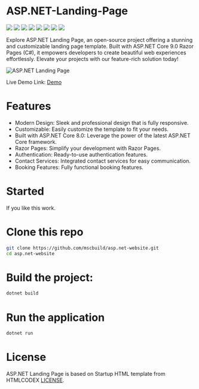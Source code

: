 # ASP.NET-Landing-Page
![](https://komarev.com/ghpvc/?username=mscbuild) 
 ![](https://img.shields.io/github/license/mscbuild/e-learning) 
 ![](https://img.shields.io/github/repo-size/mscbuild/analysis)
![](https://img.shields.io/badge/PRs-Welcome-green)
![](https://img.shields.io/badge/code%20style-asp.net-green)
![](https://img.shields.io/github/stars/mscbuild)
![](https://img.shields.io/badge/Topic-Github-lighred)
![](https://img.shields.io/website?url=https%3A%2F%2Fgithub.com%2Fmscbuild)

Explore ASP.NET Landing Page, an open-source project offering a stunning and customizable landing page template. Built with ASP.NET Core 9.0 Razor Pages (C#), it empowers developers to create beautiful web experiences effortlessly. Elevate your projects with our feature-rich solution today!

![ASP.NET Landing Page](wwwroot/landing-page.png)

Live Demo Link: [Demo](https://netweb.onrender.com/)

# Features

- Modern Design: Sleek and professional design that is fully responsive.
- Customizable: Easily customize the template to fit your needs.
- Built with ASP.NET Core 8.0: Leverage the power of the latest ASP.NET Core framework.
- Razor Pages: Simplify your development with Razor Pages.
- Authentication: Ready-to-use authentication features.
- Contact Services: Integrated contact services for easy communication.
- Booking Features: Fully functional booking features.

 
# Started
If you like this work.

# Clone this repo
~~~bash
git clone https://github.com/mscbuild/asp.net-website.git
cd asp.net-website
~~~

# Build the project:
~~~bash
dotnet build
~~~

# Run the application
~~~bash
dotnet run
~~~
# License
ASP.NET Landing Page is based on Startup HTML template from HTMLCODEX [LICENSE](LICENSE).



